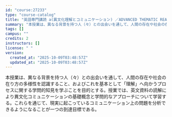 ```yaml
---
id: "course:27233"
type: "course-catalog"
title: "英語専門講読 a(異文化理解とコミュニケーション) ／ADVANCED THEMATIC READING (A)"
summary: "本授業は、異なる背景を持つ人（々）との出会いを通して、人間の存在や社会の在り方の多様性を認識すること、およびこれを基本として「理解」へ向かうプロセスに関する学問的知見を学ぶことを目的とする。授業では、英文資料の読解により異文化コミュニケーシ…"
tags: []
campus: ""
credits: 2
instructors: []
license: " "
version:
  created_at: "2025-10-09T03:48:57Z"
  updated_at: "2025-10-09T03:48:57Z"
---
```


本授業は、異なる背景を持つ人（々）との出会いを通して、人間の存在や社会の在り方の多様性を認識すること、およびこれを基本として「理解」へ向かうプロセスに関する学問的知見を学ぶことを目的とする。授業では、英文資料の読解により異文化コミュニケーションの基礎概念と学問的なアプローチについて学習する。これらを通じて、現実に起こっているコミュニケーション上の問題を分析できるようになることが一つの到達目標である。
